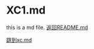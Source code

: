 # XC1.md
this is a md file.
[返回README.md](https://github.com/XCCS11/ChallengeONE/edit/main/README.md)

[跳到xc.md](https://github.com/XCCS11/ChallengeONE/edit/xc.md/README.md)

